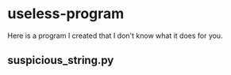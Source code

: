 # useless-program
Here is a program I created that I don't know what it does for you.

## suspicious_string.py
